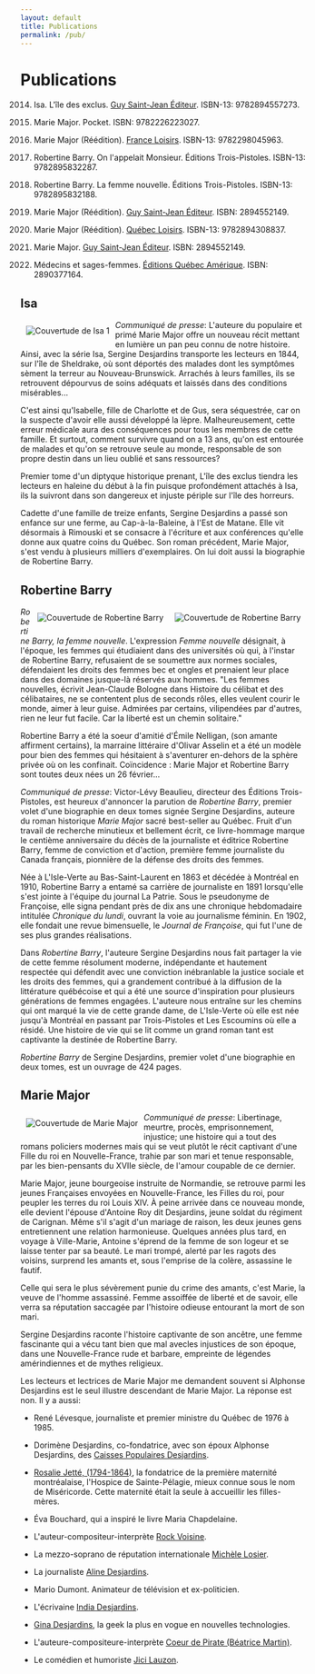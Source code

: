 ```yaml
---
layout: default
title: Publications
permalink: /pub/
---
```


# Publications

2014. Isa. L'île des exclus. <a href="http://www.saint-jeanediteur.com/" target="_blank">Guy Saint-Jean Éditeur</a>. ISBN-13: 9782894557273.

2013. Marie Major. Pocket. ISBN: 9782226223027.

2011. Marie Major (Réédition). <a href="http://www.franceloisirs.com/.com/" target="_blank">France Loisirs</a>. ISBN-13: 9782298045963.

2011. Robertine Barry. On l'appelait Monsieur. Éditions Trois-Pistoles. ISBN-13: 9782895832287.

2010. Robertine Barry. La femme nouvelle. Éditions Trois-Pistoles. ISBN-13: 9782895832188.

2008. Marie Major (Réédition). <a href="http://www.saint-jeanediteur.com/" target="_blank">Guy Saint-Jean Éditeur</a>. ISBN: 2894552149.

2008. Marie Major (Réédition). <a href="http://www.quebecloisirs.com/" target="_blank">Québec Loisirs</a>. ISBN-13: 9782894308837.

2006. Marie Major. <a href="http://www.saint-jeanediteur.com/" target="_blank">Guy Saint-Jean Éditeur</a>. ISBN: 2894552149.

1993. Médecins et sages-femmes. <a href="http://www.quebec-amerique.com/" target="_blank">Éditions Québec Amérique</a>. ISBN: 2890377164.

## Isa

<img style='float:left; padding: 10px;' src='../images/isa1.jpg' alt="Couvertude de Isa 1"/>

*Communiqué de presse*: L'auteure du populaire et primé Marie Major offre un
nouveau récit mettant en lumière un pan peu connu de notre histoire.  Ainsi,
avec la série Isa, Sergine Desjardins transporte les lecteurs en 1844, sur
l'île de Sheldrake, où sont déportés des malades dont les symptômes sèment la
terreur au Nouveau-Brunswick. Arrachés à leurs familles, ils se retrouvent
dépourvus de soins adéquats et laissés dans des conditions misérables...

C'est ainsi qu'Isabelle, fille de Charlotte et de Gus, sera séquestrée, car on
la suspecte d'avoir elle aussi développé la lèpre. Malheureusement, cette
erreur médicale aura des conséquences pour tous les membres de cette famille.
Et surtout, comment survivre quand on a 13 ans, qu'on est entourée de malades
et qu'on se retrouve seule au monde, responsable de son propre destin dans un
lieu oublié et sans ressources?

Premier tome d'un diptyque historique prenant, L'île des exclus tiendra les
lecteurs en haleine du début à la fin puisque profondément attachés à Isa, ils
la suivront dans son dangereux et injuste périple sur l'île des horreurs.

Cadette d'une famille de treize enfants, Sergine Desjardins a passé son enfance
sur une ferme, au Cap-à-la-Baleine, à l'Est de Matane. Elle vit désormais à
Rimouski et se consacre à l'écriture et aux conférences qu'elle donne aux
quatre coins du Québec. Son roman précédent, Marie Major, s'est vendu à
plusieurs milliers d'exemplaires. On lui doit aussi la biographie de Robertine
Barry.

## Robertine Barry

<img style='float:right; padding: 10px' src='../images/couv-barry.png' alt='Couvertude de Robertine Barry'/>
  
<img style='float:right; padding: 10px' src='../images/couv-barry-2.png' alt='Couvertude de Robertine Barry'/>
  
*Robertine Barry, la femme nouvelle*. L'expression <i>Femme nouvelle</i> désignait, à l'époque, les femmes qui étudiaient dans des universités où qui, à l'instar de Robertine Barry, refusaient de se soumettre aux normes sociales, défendaient les droits des femmes bec et ongles et prenaient leur place dans des domaines jusque-là réservés aux hommes. "Les femmes nouvelles, écrivit Jean-Claude Bologne dans Histoire du célibat et des célibataires, ne se contentent plus de seconds rôles, elles veulent courir le monde, aimer à leur guise. Admirées par certains, vilipendées par d'autres, rien ne leur fut facile. Car la liberté est un chemin solitaire."
  
  Robertine Barry a été la soeur d'amitié d'Émile Nelligan, (son amante affirment certains), la marraine littéraire d'Olivar Asselin et a été un modèle pour bien des femmes qui hésitaient à s'aventurer en-dehors de la sphère privée où on les confinait. Coïncidence : Marie Major et Robertine Barry sont  toutes deux nées un 26 février...
  
  <i>Communiqué de presse</i>: Victor-Lévy Beaulieu, directeur des Éditions Trois-Pistoles, est heureux d'annoncer la parution de <i>Robertine Barry</i>, premier volet d'une biographie en deux tomes signée Sergine Desjardins, auteure du roman historique <i>Marie Major</i> sacré best-seller au Québec. Fruit d'un travail de recherche minutieux et bellement écrit, ce livre-hommage marque le centième anniversaire du décès de la journaliste et éditrice Robertine Barry, femme de conviction et d'action, première femme journaliste du Canada français, pionnière de la défense des droits des femmes.
  
  Née à L'Isle-Verte au Bas-Saint-Laurent en 1863 et décédée à Montréal en 1910, Robertine Barry a entamé sa carrière de journaliste en 1891 lorsqu'elle s'est jointe à l'équipe du journal La Patrie. Sous le pseudonyme de Françoise, elle signa pendant près de dix ans une chronique hebdomadaire intitulée <i>Chronique du lundi</i>, ouvrant la voie au journalisme féminin. En 1902, elle fondait une revue bimensuelle, le <i>Journal de Françoise</i>, qui fut l'une de ses plus grandes réalisations.
  
  Dans <i>Robertine Barry</i>, l'auteure Sergine Desjardins nous fait partager la vie de cette femme résolument moderne, indépendante et hautement respectée qui défendit avec une conviction inébranlable la justice sociale et les droits des femmes, qui a grandement contribué à la diffusion de la littérature québécoise et qui a été une source d'inspiration pour plusieurs générations de femmes engagées. L'auteure nous entraîne sur les chemins qui ont marqué la vie de cette grande dame, de L'Isle-Verte où elle est née jusqu'à Montréal en passant par Trois-Pistoles et Les Escoumins où elle a résidé. Une histoire de vie qui se lit comme un grand roman tant est captivante la destinée de Robertine Barry.
  
  <i>Robertine Barry</i> de Sergine Desjardins, premier volet d'une biographie en deux tomes, est un ouvrage de 424 pages.

## Marie Major

<img style='float:left; padding: 10px' src="../images/couv-mm.png" alt="Couvertude de Marie Major"/>
  
*Communiqué de presse*: Libertinage, meurtre, procès, emprisonnement,
injustice; une histoire qui a tout des romans policiers modernes mais qui se
veut plutôt le récit captivant d'une Fille du roi en Nouvelle-France, trahie
par son mari et tenue responsable, par les bien-pensants du XVIIe siècle, de
l'amour coupable de ce dernier.

Marie Major, jeune bourgeoise instruite de Normandie, se retrouve parmi les
jeunes Françaises envoyées en Nouvelle-France, les Filles du roi, pour peupler
les terres du roi Louis XIV. À peine arrivée dans ce nouveau monde, elle
devient l'épouse d'Antoine Roy dit Desjardins, jeune soldat du régiment de
Carignan. Même s'il s'agit d'un mariage de raison, les deux jeunes gens
entretiennent une relation harmonieuse. Quelques années plus tard, en voyage à
Ville-Marie, Antoine s'éprend de la femme de son logeur et se laisse tenter par
sa beauté. Le mari trompé, alerté par les ragots des voisins, surprend les
amants et, sous l'emprise de la colère, assassine le fautif.
  
Celle qui sera le plus sévèrement punie du crime des amants, c'est Marie, la
veuve de l'homme assassiné. Femme assoiffée de liberté et de savoir, elle verra
sa réputation saccagée par l'histoire odieuse entourant la mort de son mari.
  
Sergine Desjardins raconte l'histoire captivante de son ancêtre, une femme
fascinante qui a vécu tant bien que mal avecles injustices de son époque, dans
une Nouvelle-France rude et barbare, empreinte de légendes amérindiennes et de
mythes religieux.
  
Les lecteurs et lectrices de Marie Major me demandent souvent si Alphonse
Desjardins est le seul illustre descendant de Marie Major. La réponse est non.
Il y a aussi: 
  
- René Lévesque, journaliste et premier ministre du Québec de 1976 à 1985.
  
- Dorimène Desjardins, co-fondatrice, avec son époux Alphonse Desjardins, des
  <a href="http://www.desjardins.com">Caisses Populaires Desjardins</a>.
  
- <a href="http://www.centrerosaliecadronjette.org/">Rosalie Jetté, (1794-1864)</a>, la fondatrice de la première maternité montréalaise, l'Hospice de Sainte-Pélagie, mieux connue sous le nom de Miséricorde. Cette maternité était la seule à accueillir les filles-mères. 
  
- Éva Bouchard, qui a inspiré le livre Maria Chapdelaine.
  
- L'auteur-compositeur-interprète <a href="http://www.rochvoisine.com/">Rock Voisine</a>.
  
- La mezzo-soprano de réputation internationale <a href="http://www.michelelosier.com/">Michèle Losier</a>.
  
- La journaliste <a href="http://bilan.usherbrooke.ca/bilan/pages/biographies/307.html">Aline Desjardins</a>.
  
- Mario Dumont. Animateur de télévision et ex-politicien.
  
- L'écrivaine <a href="http://aurelielaflamme.com/livres/auteure/">India Desjardins</a>.
  
- <a href="http://ginadesjardins.wordpress.com/">Gina Desjardins</a>, la geek la plus en vogue en nouvelles technologies.
  
- L'auteure-compositeure-interprète <a href="http://www.coeurdepirate.com/">Coeur de Pirate (Béatrice Martin)</a>.
  
- Le comédien et humoriste <a href="http://www.jicilauzon.com/">Jici Lauzon</a>.
    
